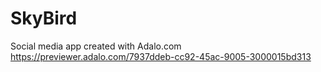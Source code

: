 # SkyBird
Social media app created with Adalo.com
https://previewer.adalo.com/7937ddeb-cc92-45ac-9005-3000015bd313
